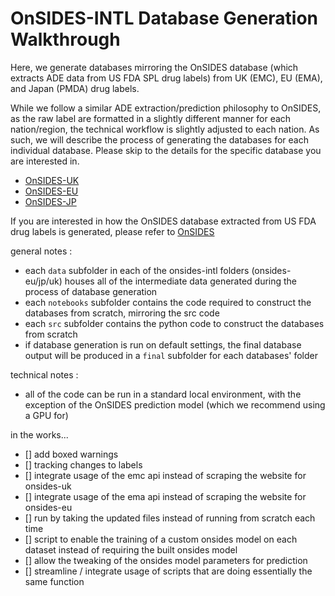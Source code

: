 # OnSIDES-INTL Database Generation Walkthrough

Here, we generate databases mirroring the OnSIDES database (which extracts ADE data from US FDA SPL drug labels) from UK (EMC), EU (EMA), and Japan (PMDA) drug labels. 

While we follow a similar ADE extraction/prediction philosophy to OnSIDES, as the raw label are formatted in a slightly different manner for each nation/region, the technical workflow is slightly adjusted to each nation. As such, we will describe the process of generating the databases for each individual database. Please skip to the details for the specific database you are interested in. 

- [OnSIDES-UK](onsides_uk/DATABASE_UK.md)
- [OnSIDES-EU](onsides_eu/DATABASE_EU.md)
- [OnSIDES-JP](onsides_uk/DATABASE_JP.md)

If you are interested in how the OnSIDES database extracted from US FDA drug labels is generated, please refer to [OnSIDES](https://github.com/tatonetti-lab/onsides/blob/main/DATABASE.md)

general notes : 
- each `data` subfolder in each of the onsides-intl folders (onsides-eu/jp/uk) houses all of the intermediate data generated during the process of database generation
- each `notebooks` subfolder contains the code required to construct the databases from scratch, mirroring the src code
- each `src` subfolder contains the python code to construct the databases from scratch
- if database generation is run on default settings, the final database output will be produced in a `final` subfolder for each databases' folder

technical notes : 
- all of the code can be run in a standard local environment, with the exception of the OnSIDES prediction model (which we recommend using a GPU for) 

in the works... 
- [] add boxed warnings 
- [] tracking changes to labels
- [] integrate usage of the emc api instead of scraping the website for onsides-uk
- [] integrate usage of the ema api instead of scraping the website for onsides-eu 
- [] run by taking the updated files instead of running from scratch each time
- [] script to enable the training of a custom onsides model on each dataset instead of requiring the built onsides model
- [] allow the tweaking of the onsides model parameters for prediction
- [] streamline / integrate usage of scripts that are doing essentially the same function
